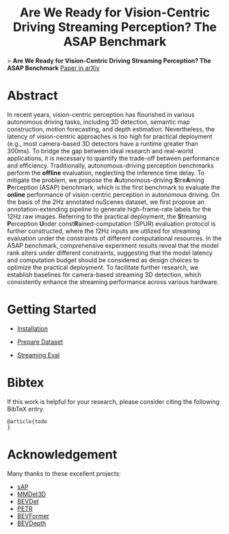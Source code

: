 <div align="center">   

# Are We Ready for Vision-Centric Driving Streaming Perception? The ASAP Benchmark
</div>

\> **Are We Ready for Vision-Centric Driving Streaming Perception? The ASAP Benchmark** [Paper in arXiv](TODO)

# Abstract

In recent years, vision-centric perception has flourished in various autonomous driving tasks, including 3D detection, semantic map construction, motion forecasting, and depth estimation. Nevertheless, the latency of vision-centric approaches is too high for practical deployment (e.g., most camera-based 3D detectors have a runtime greater than 300ms). To bridge the gap between ideal research and real-world applications, it is necessary to quantify the trade-off between performance and efficiency. Traditionally, autonomous-driving perception benchmarks perform the **offline** evaluation, neglecting the inference time delay. To mitigate the problem, we propose the **A**utonomous-driving **S**tre**A**ming **P**erception (ASAP) benchmark, which is the first benchmark to evaluate the **online** performance of vision-centric perception in autonomous driving. On the basis of the 2Hz annotated nuScenes dataset, we first propose an annotation-extending pipeline to generate high-frame-rate labels for the 12Hz raw images. Referring to the practical deployment, the **S**treaming **P**erception **U**nder const**R**ained-computation (SPUR) evaluation protocol is further constructed, where the 12Hz inputs are utilized for streaming evaluation under the constraints of different computational resources. In the ASAP benchmark, comprehensive experiment results reveal that the model rank alters under different constraints, suggesting that the model latency and computation budget should be considered as design choices to optimize the practical deployment. To facilitate further research, we establish baselines for camera-based streaming 3D detection, which consistently enhance the streaming performance across various hardware.



# Getting Started

- [Installation](docs/install.md) 

- [Prepare Dataset](docs/prepare_data.md)

- [Streaming Eval](docs/streaming_evaluation.md)

  

# Bibtex
If this work is helpful for your research, please consider citing the following BibTeX entry.

```
@article{todo
}
```

# Acknowledgement

Many thanks to these excellent projects:
- [sAP](https://github.com/mtli/sAP) 
- [MMDet3D](https://github.com/open-mmlab/mmdetection3d)
- [BEVDet](https://github.com/HuangJunJie2017/BEVDet)
- [PETR](https://github.com/megvii-research/PETR)
- [BEVFormer](https://github.com/fundamentalvision/BEVFormer)
- [BEVDepth](https://github.com/Megvii-BaseDetection/BEVDepth)
